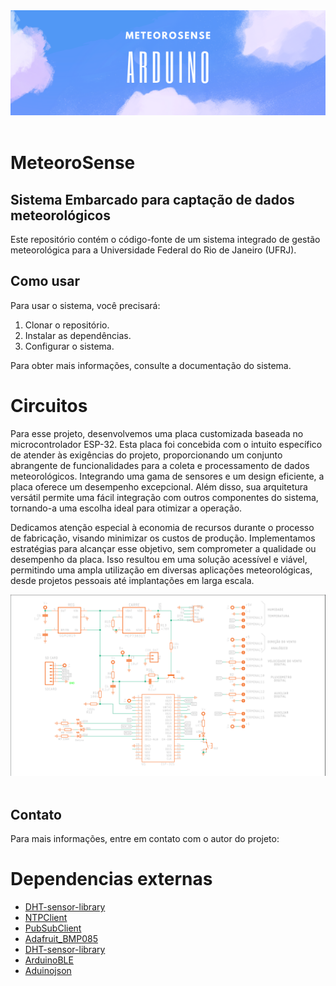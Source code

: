 <div align="center">
	<img src="docs/logo.png" alt="logo" widht="100%" height="auto">
	<br/>
	<br/>
</div>

# MeteoroSense
## Sistema Embarcado para captação de dados meteorológicos

Este repositório contém o código-fonte de um sistema integrado de gestão meteorológica para a Universidade Federal do Rio de Janeiro (UFRJ).

## Como usar

Para usar o sistema, você precisará:

1. Clonar o repositório.
2. Instalar as dependências.
3. Configurar o sistema.

Para obter mais informações, consulte a documentação do sistema.

# Circuitos

Para esse projeto, desenvolvemos uma placa customizada baseada no microcontrolador ESP-32. Esta placa foi concebida com o intuito específico de atender às exigências do projeto, proporcionando um conjunto abrangente de funcionalidades para a coleta e processamento de dados meteorológicos. Integrando uma gama de sensores e um design eficiente, a placa oferece um desempenho excepcional. Além disso, sua arquitetura versátil permite uma fácil integração com outros componentes do sistema, tornando-a uma escolha ideal para otimizar a operação.

Dedicamos atenção especial à economia de recursos durante o processo de fabricação, visando minimizar os custos de produção. Implementamos estratégias para alcançar esse objetivo, sem comprometer a qualidade ou desempenho da placa. Isso resultou em uma solução acessível e viável, permitindo uma ampla utilização em diversas aplicações meteorológicas, desde projetos pessoais até implantações em larga escala.

<div align="center">
	<img src="docs/board.png" alt="logo" widht="100%" height="auto">
	<br/>
	<br/>
</div>

## Contato

Para mais informações, entre em contato com o autor do projeto:

# Dependencias externas
 * [DHT-sensor-library](https://github.com/adafruit/DHT-sensor-library)
 * [NTPClient](https://github.com/arduino-libraries/NTPClient)
 * [PubSubClient](https://github.com/knolleary/pubsubclient)
 * [Adafruit_BMP085](https://github.com/adafruit/Adafruit-BMP085-Library)
 * [DHT-sensor-library](https://github.com/adafruit/DHT-sensor-library)
 * [ArduinoBLE](https://github.com/arduino-libraries/ArduinoBLE)
 * [Aduinojson](https://arduinojson.org/?utm_source=meta&utm_medium=library.properties)
